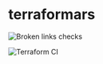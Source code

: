 # terraformars

![Broken links checks](https://github.com/unusualpseudo/terraformars/actions/workflows/broken-links-check.yaml/badge.svg)

![Terraform CI](https://github.com/unusualpseudo/terraformars/actions/workflows/terraform-ci.yaml/badge.svg)
